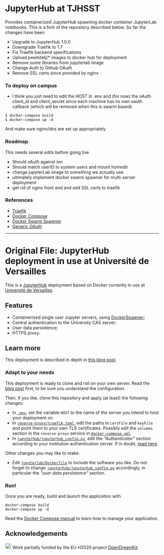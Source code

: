 # JupyterHub at TJHSST

Provides containerized JupyterHub spawning docker container JupyterLab notebooks. 
This is a fork of the repository described below. So far the changes have been

- Upgrade to JupyterHub 1.0.0
- Downgrade Traefik to 1.7
- Fix Traefik backend specifications
- Upload pewhitetj/* images to docker hub for deployment
- Remove some libraries from jupyterlab image
- Change Auth to Github OAuth
- Remove SSL certs since provided by nginx

### To deploy on campus

- I think you just need to edit the HOST in .env and (for now) the oAuth client_id and client_secret
since each machine has its own oauth callback (which will be removed when this is swarm based)
```{shell}
$ docker-compose build
$ docker-compose up -d
```
And make sure nginx/dns are set up appropriately

### Roadmap
This needs several edits before going live

- Should oAuth against ion
- Should match userID to system users and mount homedir
- change jupyterLab image to something we actually use
- ultimately implement docker swarm spawner for multi-server deployment
- get rid of nginx front end and add SSL certs to traefik

### References
- [Traefik](https://www.digitalocean.com/community/tutorials/how-to-use-traefik-as-a-reverse-proxy-for-docker-containers-on-ubuntu-18-04)
- [Docker Compose](https://docs.docker.com/compose/install/)
- [Docker Swarm Spawner](https://github.com/jupyterhub/dockerspawner/blob/master/examples/swarm/jupyterhub_config.py)
- [Generic OAuth](https://github.com/jupyterhub/oauthenticator/issues/107)
----------------------

# Original File: JupyterHub deployment in use at Université de Versailles

This is a [JupyterHub](https://jupyter.org/hub) deployment based on
Docker currently in use at [Université de
Versailles](https://jupyter.ens.uvsq.fr/).

## Features

- Containerized single user Jupyter servers, using
  [DockerSpawner](https://github.com/jupyterhub/dockerspawner);
- Central authentication to the University CAS server;
- User data persistence;
- HTTPS proxy.

## Learn more

This deployment is described in depth in [this blog
post](https://opendreamkit.org/2018/10/17/jupyterhub-docker/).

### Adapt to your needs

This deployment is ready to clone and roll on your own server. Read
the [blog
post](https://opendreamkit.org/2018/10/17/jupyterhub-docker/) first,
to be sure you understand the configuration.

Then, if you like, clone this repository and apply (at least) the
following changes:

- In [`.env`](.env), set the variable `HOST` to the name of the server you
  intend to host your deployment on.
- In [`reverse-proxy/traefik.toml`](reverse-proxy/traefik.toml), edit
  the paths in `certFile` and `keyFile` and point them to your own TLS
  certificates. Possibly edit the `volumes` section in the
  `reverse-proyx` service in
  [`docker-compose.yml`](docker-compose.yml).
- In
  [`jupyterhub/jupyterhub_config.py`](jupyterhub/jupyterhub_config.py),
  edit the *"Authenticator"* section according to your institution
  authentication server.  If in doubt, [read
  here](https://jupyterhub.readthedocs.io/en/stable/getting-started/authenticators-users-basics.html).

Other changes you may like to make:

- Edit [`jupyterlab/Dockerfile`](jupyterlab/Dockerfile) to include the
  software you like. Do not forget to change
  [`jupyterhub/jupyterhub_config.py`](jupyterhub/jupyterhub_config.py)
  accordingly, in particular the *"user data persistence"* section.

### Run!

Once you are ready, build and launch the application with

```
docker-compose build
docker-compose up -d
```

Read the [Docker Compose manual](https://docs.docker.com/compose/) to
learn how to manage your application.

## Acknowledgements

<img src="https://opendreamkit.org/public/logos/Flag_of_Europe.svg" height="20"> Work partially funded by the EU H2020 project
[OpenDreamKit](https://opendreamkit.org/).
